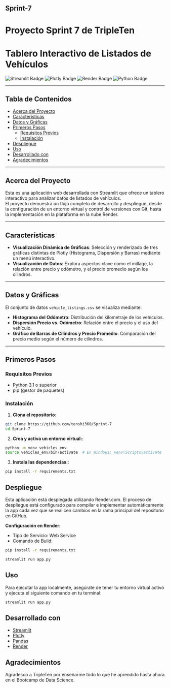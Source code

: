 ## Sprint-7
# Proyecto Sprint 7 de TripleTen

# Tablero Interactivo de Listados de Vehículos

![Streamlit Badge](https://img.shields.io/badge/Streamlit-FF4B4B?style=for-the-badge&logo=streamlit&logoColor=white)
![Plotly Badge](https://img.shields.io/badge/Plotly-239120?style=for-the-badge&logo=plotly&logoColor=white)
![Render Badge](https://img.shields.io/badge/Render-46E0B3?style=for-the-badge&logo=render&logoColor=white)
![Python Badge](https://img.shields.io/badge/Python-3776AB?style=for-the-badge&logo=python&logoColor=white)

---

## Tabla de Contenidos

- [Acerca del Proyecto](#acerca-del-proyecto)
- [Características](#características)
- [Datos y Gráficas](#datos-y-gráficas)
- [Primeros Pasos](#primeros-pasos)
  - [Requisitos Previos](#requisitos-previos)
  - [Instalación](#instalación)
- [Despliegue](#despliegue)
- [Uso](#uso)
- [Desarrollado con](#desarrollado-con)
- [Agradecimientos](#agradecimientos)

---

## Acerca del Proyecto

Esta es una aplicación web desarrollada con Streamlit que ofrece un tablero interactivo para analizar datos de listados de vehículos.  
El proyecto demuestra un flujo completo de desarrollo y despliegue, desde la configuración de un entorno virtual y control de versiones con Git, hasta la implementación en la plataforma en la nube Render.

---

## Características

- **Visualización Dinámica de Gráficas**: Selección y renderizado de tres gráficas distintas de Plotly (Histograma, Dispersión y Barras) mediante un menú interactivo.
- **Visualización de Datos**: Explora aspectos clave como el millage, la relación entre precio y odómetro, y el precio promedio según los cilindros.

---

## Datos y Gráficas

El conjunto de datos `vehicle_listings.csv` se visualiza mediante:

- **Histograma del Odómetro**: Distribución del kilometraje de los vehículos.
- **Dispersión Precio vs. Odómetro**: Relación entre el precio y el uso del vehículo.
- **Gráfico de Barras de Cilindros y Precio Promedio**: Comparación del precio medio según el número de cilindros.

---

## Primeros Pasos

### Requisitos Previos

- Python 3.1 o superior
- pip (gestor de paquetes)

### Instalación

1. **Clona el repositorio**:

```bash
git clone https://github.com/tenshi360/Sprint-7
cd Sprint-7
```

2. **Crea y activa un entorno virtual:**:

```bash
python -m venv vehicles_env
source vehicles_env/bin/activate  # En Windows: venv\Scripts\activate
```

3. **Instala las dependencias:**:

```bash
pip install -r requirements.txt
```

## Despliegue

Esta aplicación está desplegada utilizando Render.com. El proceso de despliegue está configurado para compilar e implementar automáticamente la app cada vez que se realicen cambios en la rama principal del repositorio en GitHub.


**Configuración en Render:**
- Tipo de Servicio: Web Service
- Comando de Build:

```bash
pip install -r requirements.txt
```

```bash
streamlit run app.py
```


## Uso

Para ejecutar la app localmente, asegúrate de tener tu entorno virtual activo y ejecuta el siguiente comando en tu terminal:

```bash
streamlit run app.py
```


## Desarrollado con

- [Streamlit](https://streamlit.io/)  
- [Plotly](https://plotly.com/python/)  
- [Pandas](https://pandas.pydata.org/)  
- [Render](https://render.com/)


## Agradecimientos

Agradesco a TripleTen por enseñarme todo lo que he aprendido hasta ahora en el Bootcamp de Data Science.
